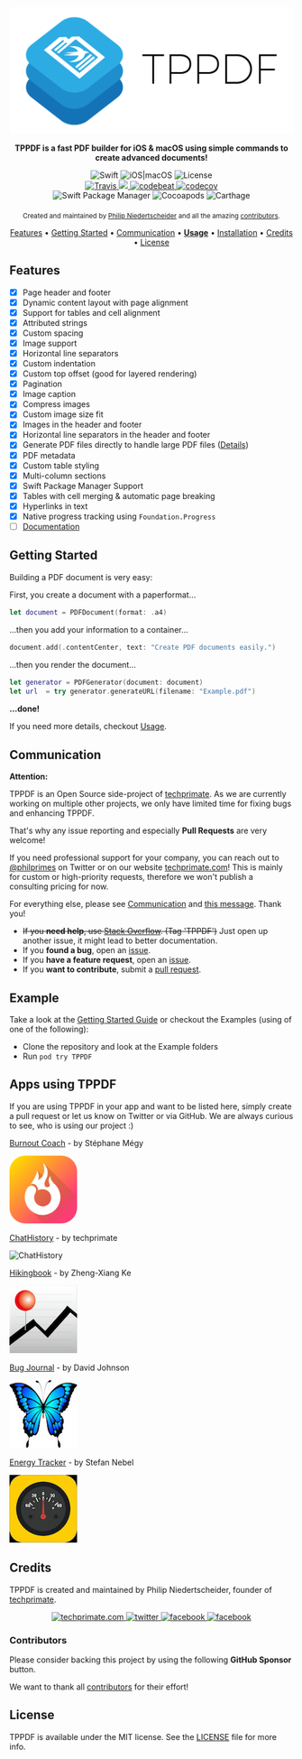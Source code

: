 <p align="center">
	<img src="https://raw.githubusercontent.com/techprimate/tppdf/master/resources/header.png" alt="TPPDF">
</p>

<p align="center">
	<b>
	TPPDF is a fast PDF builder for iOS & macOS using simple commands to create advanced documents!
	</b>
</p>

<div align="center">
	<img src="https://img.shields.io/badge/language-Swift-orange.svg?style=flat-square" alt="Swift"/>
	<img src="https://img.shields.io/badge/platforms-iOS|macOS-lightgrey.svg?style=flat-square" alt="iOS|macOS"/>
	<img src="https://img.shields.io/badge/license-MIT-lightgrey.svg?style=flat-square" alt="License"/>
</div>

<div align="center">
	<a href="https://travis-ci.org/techprimate/TPPDF">
		<img src="https://travis-ci.org/techprimate/TPPDF.svg?branch=master&style=flat-square" alt="Travis">
	</a>
    <a href="https://www.codacy.com/gh/techprimate/TPPDF/dashboard">
        <img src="https://app.codacy.com/project/badge/Grade/1af1a59fe93f49ae942732e4d526067a"/>
	</a>
	<a href="https://codebeat.co/projects/github-com-techprimate-tppdf-master">
		<img src="https://codebeat.co/badges/ea2a8d79-a50c-43ea-a05a-2ac57baf84de" alt="codebeat">
	</a>
	<a href="https://codecov.io/gh/techprimate/TPPDF">
		<img src="https://img.shields.io/codecov/c/github/techprimate/TPPDF.svg?style=flat-square" alt="codecov">
	</a>
</div>

<div align="center">
	<img src="https://img.shields.io/badge/SPM-compatible-brightgreen.svg?style=flat-square" alt="Swift Package Manager"/>
	<img src="https://img.shields.io/cocoapods/v/TPPDF.svg?style=flat-square" alt="Cocoapods"/>
	<img src="https://img.shields.io/badge/Carthage-compatible-blue.svg?style=flat-square" alt="Carthage"/>
</div>

<p align="center">
    <sub>Created and maintained by <a href="https://github.com/philprime">Philip Niedertscheider</a> and all the amazing <a href="https://github.com/techprimate/TPPDF/graphs/contributors">contributors</a>.</sub>
</p>

<p align="center">
  <a href="#features">Features</a>
  • <a href="#getting-started">Getting Started</a>
  • <a href="#communication">Communication</a>
  • <a href="https://github.com/techprimate/TPPDF/blob/master/Documentation/Usage.md"><strong>Usage</strong></a>
  • <a href="https://github.com/techprimate/TPPDF/blob/master/Documentation/Installation.md">Installation</a>
  • <a href="#credits">Credits</a>
  • <a href="#license">License</a>
</p>

## Features

- [x] Page header and footer
- [x] Dynamic content layout with page alignment
- [x] Support for tables and cell alignment
- [x] Attributed strings
- [x] Custom spacing
- [x] Image support
- [x] Horizontal line separators
- [x] Custom indentation
- [x] Custom top offset (good for layered rendering)
- [x] Pagination
- [x] Image caption
- [x] Compress images
- [x] Custom image size fit
- [x] Images in the header and footer
- [x] Horizontal line separators in the header and footer
- [x] Generate PDF files directly to handle large PDF files ([Details](http://stackoverflow.com/questions/14691264/how-can-i-lower-memory-climb-when-generating-large-pdfs))
- [x] PDF metadata
- [x] Custom table styling
- [x] Multi-column sections
- [x] Swift Package Manager Support
- [x] Tables with cell merging & automatic page breaking
- [x] Hyperlinks in text
- [x] Native progress tracking using `Foundation.Progress`
- [ ] [Documentation](https://techprimate.github.io/TPPDF)

## Getting Started

Building a PDF document is very easy:

First, you create a document with a paperformat...

```swift
let document = PDFDocument(format: .a4)
```

...then you add your information to a container...

```swift
document.add(.contentCenter, text: "Create PDF documents easily.")
```

...then you render the document...
 
```swift 
let generator = PDFGenerator(document: document)
let url  = try generator.generateURL(filename: "Example.pdf")
```

**...done!**

If you need more details, checkout [Usage](https://github.com/techprimate/TPPDF/blob/master/Documentation/Usage.md).

## Communication

**Attention:**

TPPDF is an Open Source side-project of [techprimate](https://techprimate.com/).
As we are currently working on multiple other projects, we only have limited time for fixing bugs and enhancing TPPDF.

That's why any issue reporting and especially **Pull Requests** are very welcome!

If you need professional support for your company, you can reach out to [@philprimes](https://twitter.com/philprimes) on Twitter or on our website [techprimate.com](https://techprimate.com/contact)!
This is mainly for custom or high-priority requests, therefore we won't publish a consulting pricing for now.

For everything else, please see [Communication](#communication) and [this message](https://github.com/techprimate/TPPDF/issues/250). Thank you!

- ~~If you **need help**, use [Stack Overflow](http://stackoverflow.com/questions/tagged/tppdf). (Tag 'TPPDF')~~ Just open up another issue, it might lead to better documentation.
- If you **found a bug**, open an [issue](https://github.com/techprimate/TPPDF/issues/new?template=bug_report.md).
- If you **have a feature request**, open an [issue](https://github.com/techprimate/TPPDF/issues/new?template=feature_request.md).
- If you **want to contribute**, submit a [pull request](https://github.com/techprimate/TPPDF/compare).

## Example

Take a look at the [Getting Started Guide](https://github.com/techprimate/TPPDF/blob/master/Documentation/Usage.md#getting-started) or checkout the Examples (using of one of the following):

- Clone the repository and look at the Example folders
- Run `pod try TPPDF`

## Apps using TPPDF

If you are using TPPDF in your app and want to be listed here, simply create a pull request or let us know on Twitter or via GitHub. We are always curious to see, who is using our project :)

[Burnout Coach](https://itunes.apple.com/app/id1495886665) - by Stéphane Mégy

<img src="https://raw.githubusercontent.com/techprimate/TPPDF/master/resources/apps/BurnoutCoach.png" alt="Burnout Coach"/>

[ChatHistory](https://itunes.apple.com/app/id1464880768) - by techprimate

<img src="https://raw.githubusercontent.com/techprimate/TPPDF/master/resources/apps/ChatHistory.png" alt="ChatHistory"/>

[Hikingbook](https://itunes.apple.com/app/id1067838748) - by Zheng-Xiang Ke

<img src="https://raw.githubusercontent.com/techprimate/tppdf/master/resources/apps/Hikingbook.png" alt="Hikingbook"/>

[Bug Journal](https://itunes.apple.com/us/app/bug-journal/id1232077952) - by David Johnson

<img src="https://raw.githubusercontent.com/techprimate/tppdf/master/resources/apps/Bug_Journal.png" alt="Bug Journal"/>

[Energy Tracker](https://itunes.apple.com/de/app/energy-tracker/id1193010972) - by Stefan Nebel

<img src="https://raw.githubusercontent.com/techprimate/tppdf/master/resources/apps/EnergyTracker.jpg" alt="Energy Tracker"/>

## Credits

TPPDF is created and maintained by Philip Niedertscheider, founder of [techprimate](https://www.github.com/techprimate).

<p align="center">
	<a href="https://www.techprimate.com">
		<img src="https://img.shields.io/badge/www-techprimate.com-lightgrey.svg?style=flat-square" alt="techprimate.com">
	</a>
	<a href="http://twitter.com/techprimate">
	    <img src="https://img.shields.io/badge/twitter-@techprimate-blue.svg?style=flat-square" alt="twitter">
	</a>
	<a href="https://instagram.com/techprimate">
		<img src="https://img.shields.io/badge/instagram-@techprimate-c13584.svg?style=flat-square" alt="facebook">
	</a>
	<a href="https://facebook.com/techprimate">
		<img src="https://img.shields.io/badge/facebook-@techprimate-blue.svg?style=flat-square" alt="facebook">
	</a>
</p>


### Contributors

Please consider backing this project by using the following **GitHub Sponsor** button.

We want to thank all [contributors](https://github.com/techprimate/TPPDF/graphs/contributors) for their effort!

## License

TPPDF is available under the MIT license. See the [LICENSE](LICENSE) file for more info.
